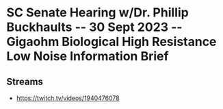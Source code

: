 # SC Senate Hearing w/Dr. Phillip Buckhaults -- 30 Sept 2023 -- Gigaohm Biological High Resistance Low Noise Information Brief

## Streams
- https://twitch.tv/videos/1940476078

